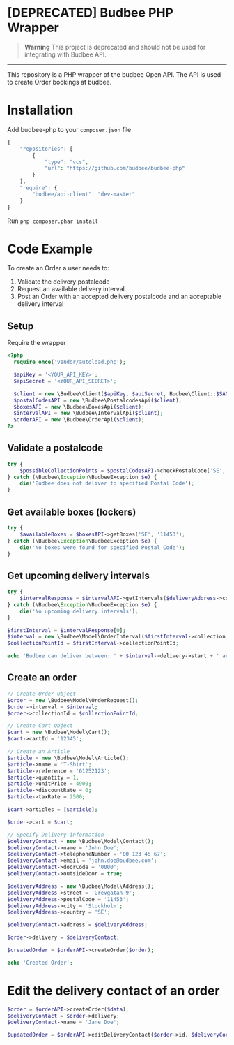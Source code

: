 # [DEPRECATED] Budbee PHP Wrapper

> **Warning**
> This project is deprecated and should not be used for integrating with Budbee API.

---

This repository is a PHP wrapper of the budbee Open API. The API is used to create Order bookings at budbee.

# Installation
Add budbee-php to your `composer.json` file

```php
{
    "repositories": [
        {
            "type": "vcs",
            "url": "https://github.com/budbee/budbee-php"
        }
    ],
    "require": {
        "budbee/api-client": "dev-master"
    }
}
```

Run ```php composer.phar install```

# Code Example

To create an Order a user needs to:
 1. Validate the delivery postalcode
 2. Request an available delivery interval.
 3. Post an Order with an accepted delivery postalcode and an acceptable delivery interval

## Setup

Require the wrapper

```php
<?php
  require_once('vendor/autoload.php');

  $apiKey = '<YOUR_API_KEY>';
  $apiSecret = '<YOUR_API_SECRET>';

  $client = new \Budbee\Client($apiKey, $apiSecret, Budbee\Client::$SANDBOX);
  $postalCodesAPI = new \Budbee\PostalcodesApi($client);
  $boxesAPI = new \Budbee\BoxesApi($client);
  $intervalAPI = new \Budbee\IntervalApi($client);
  $orderAPI = new \Budbee\OrderApi($client);
?>
```

## Validate a postalcode

```php
try {
    $possibleCollectionPoints = $postalCodesAPI->checkPostalCode('SE', '11453');
} catch (\Budbee\Exception\BudbeeException $e) {
    die('Budbee does not deliver to specified Postal Code');
}
```

## Get available boxes (lockers)

```php
try {
    $availableBoxes = $boxesAPI->getBoxes('SE', '11453');
} catch (\Budbee\Exception\BudbeeException $e) {
    die('No boxes were found for specified Postal Code');
}
```

## Get upcoming delivery intervals

```php
try {
    $intervalResponse = $intervalAPI->getIntervals($deliveryAddress->country, $deliveryAddress->postalCode, 2);
} catch (\Budbee\Exception\BudbeeException $e) {
    die('No upcoming delivery intervals');
}

$firstInterval = $intervalResponse[0];
$interval = new \Budbee\Model\OrderInterval($firstInterval->collection, $firstInterval->delivery);
$collectionPointId = $firstInterval->collectionPointId;

echo 'Budbee can deliver between: ' + $interval->delivery->start + ' and ' + $interval->delivery->stop;

```

## Create an order

```php
// Create Order Object
$order = new \Budbee\Model\OrderRequest();
$order->interval = $interval;
$order->collectionId = $collectionPointId;

// Create Cart Object
$cart = new \Budbee\Model\Cart();
$cart->cartId = '12345';

// Create an Article
$article = new \Budbee\Model\Article();
$article->name = 'T-Shirt';
$article->reference = '61252123';
$article->quantity = 1;
$article->unitPrice = 4900;
$article->discountRate = 0;
$article->taxRate = 2500;

$cart->articles = [$article];

$order->cart = $cart;

// Specify Delivery information
$deliveryContact = new \Budbee\Model\Contact();
$deliveryContact->name = 'John Doe';
$deliveryContact->telephoneNumber = '00 123 45 67';
$deliveryContact->email = 'john.doe@budbee.com';
$deliveryContact->doorCode = '0000';
$deliveryContact->outsideDoor = true;

$deliveryAddress = new \Budbee\Model\Address();
$deliveryAddress->street = 'Grevgatan 9';
$deliveryAddress->postalCode = '11453';
$deliveryAddress->city = 'Stockholm';
$deliveryAddress->country = 'SE';

$deliveryContact->address = $deliveryAddress;

$order->delivery = $deliveryContact;

$createdOrder = $orderAPI->createOrder($order);

echo 'Created Order';
```

# Edit the delivery contact of an order

```php
$order = $orderAPI->createOrder($data);
$deliveryContact = $order->delivery;
$deliveryContact->name = 'Jane Doe';

$updatedOrder = $orderAPI->editDeliveryContact($order->id, $deliveryContact);
```
